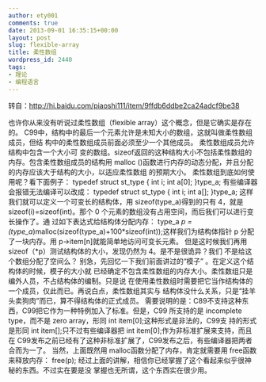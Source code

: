 ```yaml
---
author: ety001
comments: true
date: 2013-09-01 16:35:15+00:00
layout: post
slug: flexible-array
title: 柔性数组
wordpress_id: 2440
tags:
- 理论
- 编程语言
---
```


转自：http://hi.baidu.com/piaoshi111/item/9ffdb6ddbe2ca24adcf9be38

也许你从来没有听说过柔性数组（flexible array）这个概念，但是它确实是存在的。
C99中，结构中的最后一个元素允许是未知大小的数组，这就叫做柔性数组成员，但结
构中的柔性数组成员前面必须至少一个其他成员。 柔性数组成员允许结构中包含一个大小可
变的数组。sizeof返回的这种结构大小不包括柔性数组的内存。包含柔性数组成员的结构用
malloc ()函数进行内存的动态分配，并且分配的内存应该大于结构的大小，以适应柔性数组
的预期大小。<!-- more -->
柔性数组到底如何使用呢？看下面例子：
typedef struct st_type
{
int i;
int a[0];
}type_a;
有些编译器会报错无法编译可以改成：
typedef struct st_type
{
int i;
int a[];
}type_a;
这样我们就可以定义一个可变长的结构体，用 sizeof(type_a)得到的只有 4，就是
sizeof(i)=sizeof(int)。那个 0 个元素的数组没有占用空间，而后我们可以进行变长操作了。通
过如下表达式给结构体分配内存：
type_a *p = (type_a*)malloc(sizeof(type_a)+100*sizeof(int));这样我们为结构体指针 p 分配了一块内存。用 p->item[n]就能简单地访问可变长元素。
但是这时候我们再用 sizeof（*p）测试结构体的大小，发现仍然为 4。是不是很诡异？我们
不是给这个数组分配了空间么？
别急，先回忆一下我们前面讲过的“模子” 。在定义这个结构体的时候，模子的大小就
已经确定不包含柔性数组的内存大小。柔性数组只是编外人员，不占结构体的编制。只是说
在使用柔性数组时需要把它当作结构体的一个成员，仅此而已。再说白点，柔性数组其实与
结构体没什么关系，只是“挂羊头卖狗肉”而已，算不得结构体的正式成员。
需要说明的是：C89不支持这种东西，C99把它作为一种特例加入了标准。但是，C99
所支持的是 incomplete type，而不是 zero array，形同 int item[0];这种形式是非法的，C99支
持的形式是形同 int item[];只不过有些编译器把 int item[0];作为非标准扩展来支持，而且在
C99发布之前已经有了这种非标准扩展了，C99发布之后，有些编译器把两者合而为一了。
当然，上面既然用 malloc函数分配了内存，肯定就需要用 free函数来释放内存：
free(p);
经过上面的讲解，相信你已经掌握了这个看起来似乎很神秘的东西。不过实在要是没
掌握也无所谓，这个东西实在很少用。

